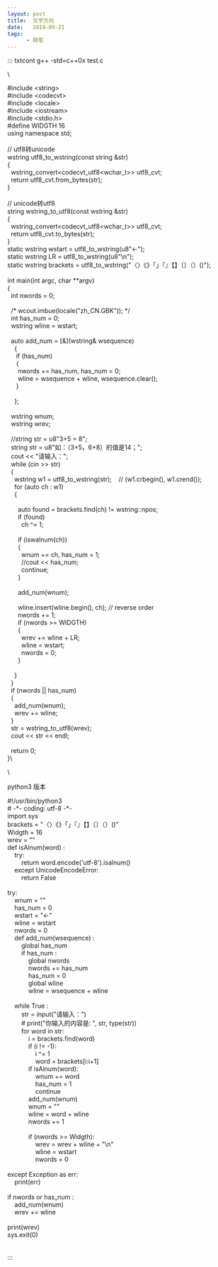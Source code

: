 ```yaml
---
layout: post
title:  文字方向
date:   2019-09-21
tags:
      - 随笔
---
```

::: txtcont
g++ -std=c++0x test.c

\

#include \<string>\
#include \<codecvt>\
#include \<locale>\
#include \<iostream>\
#include \<stdio.h>\
#define WIDGTH 16\
using namespace std;\
\
// utf8转unicode\
wstring utf8_to_wstring(const string &str)\
{\
  wstring_convert\<codecvt_utf8\<wchar_t\>\> utf8_cvt;\
  return utf8_cvt.from_bytes(str);\
}\
\
// unicode转utf8\
string wstring_to_utf8(const wstring &str)\
{\
  wstring_convert\<codecvt_utf8\<wchar_t\>\> utf8_cvt;\
  return utf8_cvt.to_bytes(str);\
}\
static wstring wstart = utf8_to_wstring(u8\"←\");\
static wstring LR = utf8_to_wstring(u8\"\\n\");\
static wstring brackets =
utf8_to_wstring(\"〈〉《》「」『』【】〔〕（）()\");\
\
int main(int argc, char \*\*argv) \
{\
  int nwords = 0;\
  \
  /\* wcout.imbue(locale(\"zh_CN.GBK\")); \*/\
  int has_num = 0;\
  wstring wline = wstart;\
  \
  auto add_num = \[&\](wstring& wsequence) \
    {\
     if (has_num) \
     { \
      nwords += has_num, has_num = 0;\
      wline = wsequence + wline, wsequence.clear();\
     }\
     \
    };\
  \
  wstring wnum;\
  wstring wrev;\
  \
  //string str = u8\"3+5 = 8\";\
  string str = u8\"如：（3+5，6+8）的值是14；\";\
  cout \<\< \"请输入：\";\
  while (cin >\> str)\
  {\
    wstring w1 = utf8_to_wstring(str);    // (w1.crbegin(),
w1.crend());\
    for (auto ch : w1)\
    {\
      \
      auto found = brackets.find(ch) != wstring::npos;\
      if (found)\
        ch \^= 1;\
      \
      if (iswalnum(ch)) \
      {\
        wnum += ch, has_num = 1;\
        //cout \<\< has_num;\
        continue; \
      }\
\
      add_num(wnum);\
    \
      wline.insert(wline.begin(), ch); // reverse order\
      nwords += 1;\
      if (nwords >= WIDGTH)\
      {\
        wrev += wline + LR;\
        wline = wstart;\
        nwords = 0;\
      }\
    \
    }\
  }\
  if (nwords \|\| has_num) \
  {\
    add_num(wnum);\
    wrev += wline;\
  }\
  str = wstring_to_utf8(wrev);\
  cout \<\< str \<\< endl;\
  \
  return 0; \
}\

\

python3 版本

#!/usr/bin/python3\
# -\*- coding: utf-8 -\*-\
import sys\
brackets = \"〈〉《》「」『』【】〔〕（）()\"\
Widgth = 16\
wrev = \"\"\
def isAlnum(word) :\
    try:\
        return word.encode(\'utf-8\').isalnum()\
    except UnicodeEncodeError:\
        return False\
    \
try:\
    wnum = \"\"\
    has_num = 0\
    wstart = \"←\"\
    wline = wstart\
    nwords = 0\
    def add_num(wsequence) :\
        global has_num\
        if has_num :\
            global nwords\
            nwords += has_num\
            has_num = 0\
            global wline\
            wline = wsequence + wline\
\
    while True :\
        str = input(\"请输入：\")\
        # print(\"你输入的内容是: \", str, type(str))\
        for word in str:\
            i = brackets.find(word)\
            if (i != -1):\
                i \^= 1\
                word = brackets\[i:i+1\]\
            if isAlnum(word):\
                wnum += word\
                has_num = 1\
                continue\
            add_num(wnum)\
            wnum = \"\"\
            wline = word + wline\
            nwords += 1\
\
            if (nwords >= Widgth):\
                wrev = wrev + wline + \"\\n\"\
                wline = wstart\
                nwords = 0\
\
except Exception as err:\
    print(err)\
\
if nwords or has_num :\
    add_num(wnum)\
    wrev += wline\
\
print(wrev)\
sys.exit(0)\
\
\
:::
